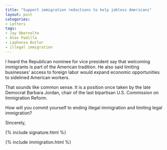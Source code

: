 ```yaml
---
title: "Support immigration reductions to help jobless Americans"
layout: post
categories:
- Letters
tags:
- Jay Obernolte
- Alex Padilla
- Laphonza Butler
- illegal immigration
---
```


I heard the Republican nominee for vice president say that welcoming immigrants is part of the American tradition. He also said limiting businesses' access to foreign labor would expand economic opportunities to sidelined American workers.

That sounds like common sense. It is a position once taken by the late Democrat Barbara Jordan, chair of the last bipartisan U.S. Commission on Immigration Reform.

How will you commit yourself to ending illegal immigration and limiting legal immigration?

Sincerely,

{% include signature.html %}

{% include immigration.html %}
